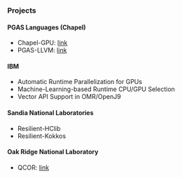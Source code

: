 ### Projects


#### PGAS Languages (Chapel)
- Chapel-GPU: [link](https://ahayashi.github.io/chapel-gpu/index.html)
- PGAS-LLVM: [link](https://github.com/chapel-lang/llvm-pgas)

#### IBM
- Automatic Runtime Parallelization for GPUs
- Machine-Learning-based Runtime CPU/GPU Selection
- Vector API Support in OMR/OpenJ9

#### Sandia National Laboratories
- Resilient-HClib
- Resilient-Kokkos

#### Oak Ridge National Laboratory
- QCOR: [link](https://qcor.ornl.gov/)



